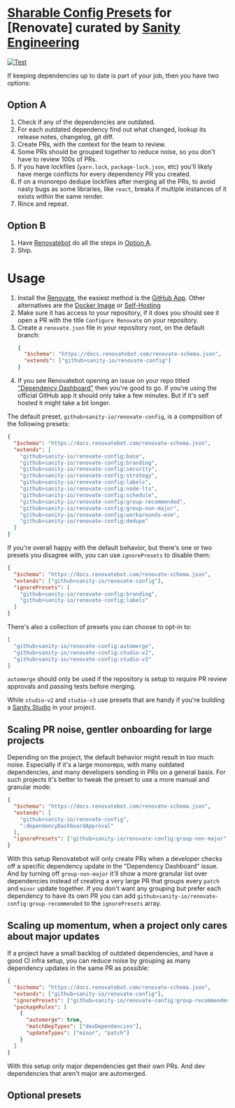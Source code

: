 # [Sharable Config Presets](https://docs.renovatebot.com/config-presets/) for [Renovate] curated by [Sanity Engineering]()

[![Test](https://github.com/sanity-io/renovate-config/actions/workflows/test.yml/badge.svg)](https://github.com/sanity-io/renovate-config/actions/workflows/test.yml)

If keeping dependencies up to date is part of your job, then you have two options:

## Option A

1. Check if any of the dependencies are outdated.
2. For each outdated dependency find out what changed, lookup its release notes, changelog, git diff.
3. Create PRs, with the context for the team to review.
4. Some PRs should be grouped together to reduce noise, so you don't have to review 100s of PRs.
5. If you have lockfiles (`yarn.lock`, `package-lock.json`, etc) you'll likely have merge conflicts for every dependency PR you created.
6. If on a monorepo dedupe lockfiles after merging all the PRs, to avoid nasty bugs as some libraries, like `react`, breaks if multiple instances of it exists within the same render.
7. Rince and repeat.

## Option B

1. Have [Renovatebot] do all the steps in [Option A](#option-a).
2. Ship.

# Usage

1. Install the [Renovate](https://www.mend.io/renovate/), the easiest method is the [GitHub App](https://github.com/marketplace/renovate). Other alternatives are the [Docker Image](https://hub.docker.com/r/renovate/renovate) or [Self-Hosting](https://www.mend.io/free-developer-tools/renovate/on-premises/)
2. Make sure it has access to your repository, if it does you should see it open a PR with the title `Configure Renovate` on your repository.
3. Create a `renovate.json` file in your repository root, on the default branch:
   ```json
   {
     "$schema": "https://docs.renovatebot.com/renovate-schema.json",
     "extends": ["github>sanity-io/renovate-config"]
   }
   ```
4. If you see Renovatebot opening an issue on your repo titled ["Dependency Dashboard"](https://github.com/sanity-io/renovate-config/issues/3) then you're good to go. If you're using the official GitHub app it should only take a few minutes. But if it's self hosted it might take a bit longer.

The default preset, `github>sanity-io/renovate-config`, is a composition of the following presets:

```json
{
  "$schema": "https://docs.renovatebot.com/renovate-schema.json",
  "extends": [
    "github>sanity-io/renovate-config:base",
    "github>sanity-io/renovate-config:branding",
    "github>sanity-io/renovate-config:security",
    "github>sanity-io/renovate-config:strategy",
    "github>sanity-io/renovate-config:labels",
    "github>sanity-io/renovate-config:node-lts",
    "github>sanity-io/renovate-config:schedule",
    "github>sanity-io/renovate-config:group-recommended",
    "github>sanity-io/renovate-config:group-non-major",
    "github>sanity-io/renovate-config:workarounds-esm",
    "github>sanity-io/renovate-config:dedupe"
  ]
}
```

If you're overall happy with the default behavior, but there's one or two presets you disagree with, you can use `ignorePresets` to disable them:

```json
{
  "$schema": "https://docs.renovatebot.com/renovate-schema.json",
  "extends": ["github>sanity-io/renovate-config"],
  "ignorePresets": [
    "github>sanity-io/renovate-config:branding",
    "github>sanity-io/renovate-config:labels"
  ]
}
```

There's also a collection of presets you can choose to opt-in to:

```json
[
  "github>sanity-io/renovate-config:automerge",
  "github>sanity-io/renovate-config:studio-v2",
  "github>sanity-io/renovate-config:studio-v3"
]
```

`automerge` should only be used if the repository is setup to require PR review approvals and passing tests before merging.

While `studio-v2` and `studio-v3` use presets that are handy if you're building a [Sanity Studio](https://www.sanity.io/docs/studio) in your project.

## Scaling PR noise, gentler onboarding for large projects

Depending on the project, the default behavior might result in too much noise. Especially if it's a large monorepo, with many outdated dependencies, and many developers sending in PRs on a general basis.
For such projects it's better to tweak the preset to use a more manual and granular mode:

```json
{
  "$schema": "https://docs.renovatebot.com/renovate-schema.json",
  "extends": [
    "github>sanity-io/renovate-config",
    ":dependencyDashboardApproval"
  ],
  "ignorePresets": ["github>sanity-io/renovate-config:group-non-major"]
}
```

With this setup Renovatebot will only create PRs when a developer checks off a specific dependency update in the "Dependency Dashboard" issue. And by turning off `group-non-major` it'll show a more granular list over dependencies instead of creating a very large PR that groups every `patch` and `minor` update together.
If you don't want any grouping but prefer each dependency to have its own PR you can add `github>sanity-io/renovate-config:group-recommended` to the `ignorePresets` array.

## Scaling up momentum, when a project only cares about major updates

If a project have a small backlog of outdated dependencies, and have a good CI infra setup, you can reduce noise by grouping as many dependency updates in the same PR as possible:

```json
{
  "$schema": "https://docs.renovatebot.com/renovate-schema.json",
  "extends": ["github>sanity-io/renovate-config"],
  "ignorePresets": ["github>sanity-io/renovate-config:group-recommended"],
  "packageRules": [
    {
      "automerge": true,
      "matchDepTypes": ["devDependencies"],
      "updateTypes": ["minor", "patch"]
    }
  ]
}
```

With this setup only major dependencies get their own PRs. And dev dependencies that aren't major are automerged.

## Optional presets

[renovatebot]: https://github.com/renovatebot/renovate

